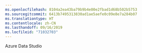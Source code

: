 ```yaml
---
ms.openlocfilehash: 8104a2ea43ba79b9b4e00e2fbad1d68b502b5753
ms.sourcegitcommit: 6413b7495313830ad1ae5aefe0c09e8e7a284b07
ms.translationtype: HT
ms.contentlocale: zh-CN
ms.lasthandoff: 09/16/2019
ms.locfileid: "71032703"
---
```

Azure Data Studio